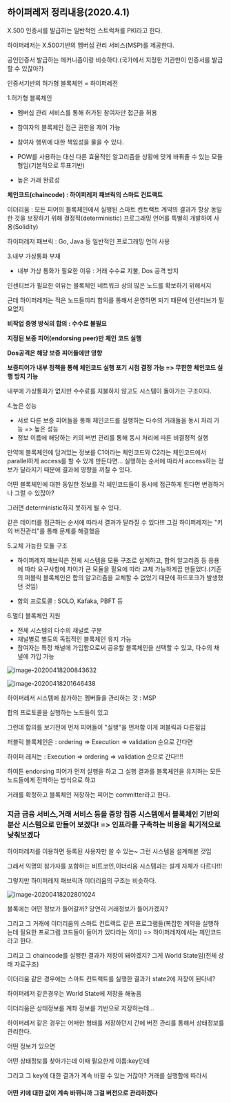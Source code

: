 ## 하이퍼레저 정리내용(2020.4.1)

X.500 인증서를 발급하는 일반적인 스트럭쳐를 PKI라고 한다.

하이퍼레저는 X.500기반의 멤버십 관리 서비스(MSP)를 제공한다.

공인인증서 발급하는 메커니즘이랑 비슷하다.(국가에서 지정한 기관만이 인증서를 발급할 수 있잖아?)

인증서기반의 허가형 블록체인 = 하이퍼레전



1.허가형 블록체인

- 멤버십 관리 서비스를 통해 허가된 참여자만 접근을 허용

- 참여자의 블록체인 접근 권한을 제어 가능
- 참여자 행위에 대한 책임성을 물을 수 있다.
- POW를 사용하는 대신 다른 효율적인 알고리즘을 상황에 맞게 바꿔줄 수 있는 모듈형임(기본적으로 투표기반)
- 높은 거래 완료성



**체인코드(chaincode) : 하이퍼레저 패브릭의 스마트 컨트랙트**

이더리움 : 모든 피어의 블록체인에서 실행된 스마트 컨트랙트 계약의 결과가 항상 동일한 것을 보장하기 위해 결정적(deterministic) 프로그래밍 언어를 특별히 개발하여 사용(Solidity)

하이퍼레저 패브릭 : Go, Java 등 일반적인 프로그래밍 언어 사용



3.내부 가상통화 부재

- 내부 가상 통화가 필요한 이유 : 거래 수수료 지불, Dos 공격 방지

인센티브가 필요한 이유는 블록체인 네트워크 상의 많은 노드를 확보하기 위해서지

근데 하이퍼레저는 적은 노드들끼리 합의를 통해서 운영하면 되기 때문에 인센티브가 필요없지



**비작업 증명 방식의 합의 : 수수료 불필요**

**지정된 보증 피어(endorsing peer)만 체인 코드 실행**

**Dos공격은 해당 보증 피어들에만 영향**

**보증피어가 내부 정책을 통해 체인코드 실행 포기 시점 결정 가능 => 무한한 체인코드 실행 방지 기능**



내부에 가상통화가 없지만 수수료를 지불하지 않고도 시스템이 돌아가는 구조이다.



4.높은 성능

- 서로 다른 보증 피어들을 통해 체인코드를 실행하는 다수의 거래들을 동시 처리 가능 => 높은 성능
- 정보 이름에 해당하는 키의 버번 관리를 통해 동시 처리에 따른 비결정적 실행

만약에 블록체인에 담겨있는 정보를 C1이라는 체인코드와 C2라는 체인코드에서 parallel하게 access를 할 수 있게 만든다면... 실행하는 순서에 따라서 access하는 정보가 달라지기 때문에 결과에 영향을 끼칠 수 있다.



어떤 블록체인에 대한 동일한 정보를 각 체인코드들이 동시에 접근하게 된다면 변경하거나 그럴 수 있잖아?

그러면 deterministic하지 못하게 될 수 있다.

같은 데이터를 접근하는 순서에 따라서 결과가 달라질 수 있다!!! 그걸 하이퍼레저는 "키의 버전관리"를 통해 문제를 해결했음



5.교체 가능한 모듈 구조

- 하이퍼레저 패브릭은 전체 시스템을 모듈 구조로 설계하고, 합의 알고리즘 등 응용에 따라 요구사항에 차이가 큰 모듈을 필요에 따라 교체 가능하게끔 만들었다.(기존의 퍼블릭 블록체인은 합의 알고리즘을 교체할 수 없었기 때문에 하드포크가 발생했던 것임)

- 합의 프로토콜 : SOLO, Kafaka, PBFT 등

  

6.멀티 블록체인 지원

- 전체 시스템의 다수의 채널로 구분
- 채널별로 별도의 독립적인 블록체인 유지 가능
- 참여자는 특정 채널에 가입함으로써 공유할 블록체인을 선택할 수 있고, 다수의 채널에 가입 가능

![image-20200418200843632](C:\Users\KAUstar\AppData\Roaming\Typora\typora-user-images\image-20200418200843632.png)

![image-20200418201646438](C:\Users\KAUstar\AppData\Roaming\Typora\typora-user-images\image-20200418201646438.png)

하이퍼레저 시스템에 참가하는 멤버들을 관리하는 것 : MSP

합의 프로토콜을 실행하는 노드들이 있고

그런데 합의를 보기전에 먼저 피어들이 "실행"을 먼저함 이게 퍼블릭과 다른점임

퍼블릭 블록체인은 : ordering  => Execution => validation 순으로 간다면

하이퍼 레저는 : Execution => ordering => validation 순으로 간다!!!!



하여튼 endorsing 피어가 먼저 실행을 하고 그 실행 결과를 블록체인을 유지하는 모든 노드들에게 전파하는 방식으로 하고 

거래를 확정하고 블록체인 저장하는 피어는 committer라고 한다.



### 지금 금융 서비스,거래 서비스 등을 중앙 집중 시스템에서 블록체인 기반의 분산 시스템으로 만들어 보겠다!  => 인프라를 구축하는 비용을 획기적으로 낮춰보겠다



하이퍼레저를 이용하면 등록된 사용자만 쓸 수 있는~ 그런 시스템을 설계해본 것임

그래서 익명의 참가자를 포함하는 비트코인,이더리움 시스템과는 설계 자체가 다르다!!!



그렇지만 하이퍼레저 패브릭과 이더리움의 구조는 비슷하다.

![image-20200418202801024](C:\Users\KAUstar\AppData\Roaming\Typora\typora-user-images\image-20200418202801024.png)

블록에는 어떤 정보가 들어갈까? 당연히 거래정보가 들어가겠지? 

그리고 그 거래에 이더리움의 스마트 컨트랙트 같은 프로그램들(복잡한 계약을 실행하는데 필요한 프로그램 코드들이 들어가 있다라는 의미) => 하이퍼레저에서는 체인코드라고 한다.



그리고 그 chaincode를 실행한 결과가 저장이 돼야겠지? 그게 World State임(전체 상태 자료구조)

이더리움 같은 경우에는 스마트 컨트랙트를 실행한 결과가 state2에 저장이 된다네?

하이퍼레저 같은경우는 World State에 저장을 해놓음



이더리움은 상태정보를 계좌 정보를 기반으로 저장하는데...



하이퍼레저 같은 경우는 어떠한 형태를 저장하던지 간에 버전 관리를 통해서 상태정보를 관리한다.



어떤 정보가 있으면

어떤 상태정보를 찾아가는데 이때 필요한게 이름:key인데 

그리고 그 key에 대한 결과가 계속 바뀔 수 있는 거잖아? 거래를 실행함에 따라서



#### 어떤 키에 대한 값이 계속 바뀌니까 그걸 버전으로 관리하겠다